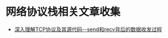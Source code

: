 # 网络协议栈相关文章收集


- [深入理解TCP协议及其源代码--send和recv背后的数据收发过程](https://www.cnblogs.com/ypsupreme/p/12096887.html)